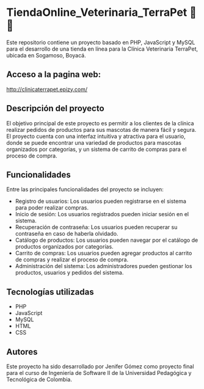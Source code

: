 ﻿# TiendaOnline_Veterinaria_TerraPet :hospital: :dog:
Este repositorio contiene un proyecto basado en PHP, JavaScript y MySQL para el desarrollo de una tienda en línea para la Clínica Veterinaria TerraPet, ubicada en Sogamoso, Boyacá.

## Acceso a la pagina web:
http://clinicaterrapet.epizy.com/ 

## Descripción del proyecto
El objetivo principal de este proyecto es permitir a los clientes de la clínica realizar pedidos de productos para sus mascotas de manera fácil y segura. El proyecto cuenta con una interfaz intuitiva y atractiva para el usuario, donde se puede encontrar una variedad de productos para mascotas organizados por categorías, y un sistema de carrito de compras para el proceso de compra.

## Funcionalidades
Entre las principales funcionalidades del proyecto se incluyen:

- Registro de usuarios: Los usuarios pueden registrarse en el sistema para poder realizar compras.
- Inicio de sesión: Los usuarios registrados pueden iniciar sesión en el sistema.
- Recuperación de contraseña: Los usuarios pueden recuperar su contraseña en caso de haberla olvidado.
- Catálogo de productos: Los usuarios pueden navegar por el catálogo de productos organizados por categorías.
- Carrito de compras: Los usuarios pueden agregar productos al carrito de compras y realizar el proceso de compra.
- Administración del sistema: Los administradores pueden gestionar los productos, usuarios y pedidos del sistema.

## Tecnologías utilizadas
- PHP
- JavaScript
- MySQL
- HTML
- CSS

## Autores
Este proyecto ha sido desarrollado por Jenifer Gómez como proyecto final para el curso de Ingeniería de Software II de la Universidad Pedagógica y Tecnológica de Colombia.
